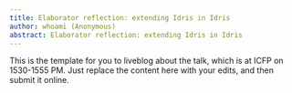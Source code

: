 ```yaml
---
title: Elaborator reflection: extending Idris in Idris
author: whoami (Anonymous)
abstract: Elaborator reflection: extending Idris in Idris
---
```


This is the template for you to liveblog about the talk,
which is at ICFP on 1530-1555 PM.  Just replace the content here
with your edits, and then submit it online.
